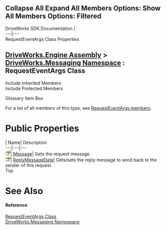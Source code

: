        

 Collapse All Expand All  Members Options: Show All  Members Options: Filtered   
---  
DriveWorks SDK Documentation  |   
---|---  
RequestEventArgs Class Properties   
  
[DriveWorks.Engine Assembly](topic2156.md) > [DriveWorks.Messaging Namespace](topic10038.md) : RequestEventArgs Class  
---  
  
Include Inherited Members    
Include Protected Members    


Glossary Item Box

For a list of all members of this type, see [RequestEventArgs members](topic10072.md).

# Public Properties

| Name| Description  
---|---|---  
![Public Property](dotnetimages/publicProperty.gif)| [Message](topic10077.md)| Gets the request message.   
![Public Property](dotnetimages/publicProperty.gif)| [ReplyMessageData](topic10078.md)| Gets/sets the reply message to send back to the sender of this request.   
Top

# See Also

#### Reference

[RequestEventArgs Class](topic10071.md)   
[DriveWorks.Messaging Namespace](topic10038.md)


